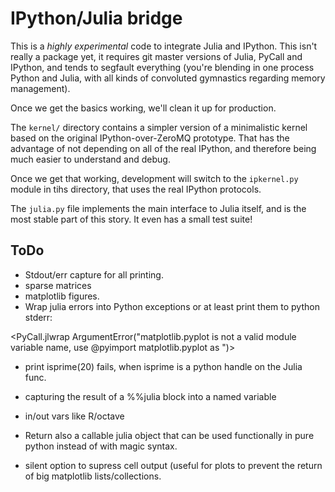 # IPython/Julia bridge

This is a *highly experimental* code to integrate Julia and IPython.  This
isn't really a package yet, it requires git master versions of Julia, PyCall
and IPython, and tends to segfault everything (you're blending in one process
Python and Julia, with all kinds of convoluted gymnastics regarding memory
management).

Once we get the basics working, we'll clean it up for production.

The `kernel/` directory contains a simpler version of a minimalistic kernel
based on the original IPython-over-ZeroMQ prototype.  That has the advantage of
not depending on all of the real IPython, and therefore being much easier to
understand and debug.

Once we get that working, development will switch to the `ipkernel.py` module
in tihs directory, that uses the real IPython protocols.

The `julia.py` file implements the main interface to Julia itself, and is the
most stable part of this story.  It even has a small test suite!


## ToDo

* Stdout/err capture for all printing.
* sparse matrices
* matplotlib figures.
* Wrap julia errors into Python exceptions or at least print them to python
  stderr: 
  
<PyCall.jlwrap ArgumentError("matplotlib.pyplot is not a valid module variable
name, use @pyimport matplotlib.pyplot as <name>")>


* print isprime(20) fails, when isprime is a python handle on the Julia func.

* capturing the result of a %%julia block into a named variable
* in/out vars like R/octave

* Return also a callable julia object that can be used functionally in pure
  python instead of with magic syntax.
  
* silent option to supress cell output (useful for plots to prevent the return
  of big matplotlib lists/collections.
